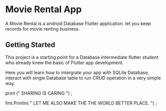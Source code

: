 # Movie Rental App

A Movie Rental is a android Database Flutter application. let you keep records for movie renting business.

## Getting Started

This project is a starting point for a Database  intermediate flutter student who already knew the basic of Flutter app development. 

Here you will learn how to intergrate your app with SQLite Database, interact with single Database table to run CRUD operation in a very simple way.


print (" SHARING IS CARING ") ;

fmt.Println( " LET ME ALSO MAKE THE THE WORLD BETTER PLACE. ") ;


